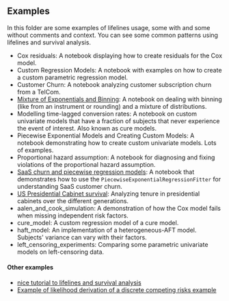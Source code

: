 ## Examples

In this folder are some examples of lifelines usage, some with and some without comments and context. You can see some common patterns using lifelines and survival analysis.

- Cox residuals: A notebook displaying how to create residuals for the Cox model.
- Custom Regression Models: A notebook with examples on how to create a custom parametric regression model.
- Customer Churn: A notebook analyzing customer subscription churn from a TelCom.
- [Mixture of Exponentials and Binning](https://nbviewer.jupyter.org/github/CamDavidsonPilon/lifelines/blob/master/examples/Mixture%20of%20Exponentials%20and%20Binning.ipynb): A notebook on dealing with binning (like from an instrument or rounding) and a mixture of distributions.
- Modelling time-lagged conversion rates: A notebook on custom univariate models that have a fraction of subjects that never experience the event of interest. Also known as cure models.
- Piecewise Exponential Models and Creating Custom Models: A notebook demonstrating how to create custom univariate models. Lots of examples.
- Proportional hazard assumption: A notebook for diagnosing and fixing violations of the proportional hazard assumption.
- [SaaS churn and piecewise regression models](https://nbviewer.jupyter.org/github/CamDavidsonPilon/lifelines/blob/master/examples/SaaS%20churn%20and%20piecewise%20regression%20models.ipynb): A notebook that demonstrates how to use the `PiecewiseExponentialRegressionFitter` for understanding SaaS customer churn.
- [US Presidential Cabinet survival](https://nbviewer.jupyter.org/github/CamDavidsonPilon/lifelines/blob/master/examples/US%20Presidential%20Cabinet%20survival.ipynb): Analyzing tenure in presidential cabinets over the different generations.
- aalen_and_cook_simulation: A demonstration of how the Cox model fails when missing independent risk factors.
- cure_model: A custom regression model of a cure model.
- haft_model: An implementation of a heterogeneous-AFT model. Subjects' variance can vary with their factors.
- left_censoring_experiments: Comparing some parametric univariate models on left-censoring data.




#### Other examples

 - [nice tutorial to lifelines and survival analysis](https://github.com/chrisluedtke/data-science-journal/blob/master/07-Advanced-Regression/02_Survival_Analysis)
 - [Example of likelihood derivation of a discrete competing risks example](https://stats.stackexchange.com/questions/417303/what-is-the-likelihood-for-this-process/425052#425052)
